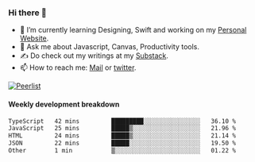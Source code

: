 ### Hi there 👋

- 🌱 I’m currently learning Designing, Swift and working on my [Personal Website](https://kvaishak.com/).
- 💬 Ask me about Javascript, Canvas,  Productivity tools. 
- :writing_hand: Do check out my writings at my [Substack](https://kvaishak.substack.com/).
- 📫 How to reach me: [Mail](mailto:vaishak.kaippanchery@gmail.com) or [twitter](https://twitter.com/kvaishack).

[![Peerlist](https://github-readme-badge.peerlist.io/api/vaishak)](https://peerlist.io/vaishak)

#### Weekly development breakdown

<!--START_SECTION:waka-->

```txt
TypeScript   42 mins         █████████░░░░░░░░░░░░░░░░   36.10 %
JavaScript   25 mins         █████▒░░░░░░░░░░░░░░░░░░░   21.96 %
HTML         24 mins         █████▒░░░░░░░░░░░░░░░░░░░   21.14 %
JSON         22 mins         █████░░░░░░░░░░░░░░░░░░░░   19.50 %
Other        1 min           ▒░░░░░░░░░░░░░░░░░░░░░░░░   01.22 %
```

<!--END_SECTION:waka-->
